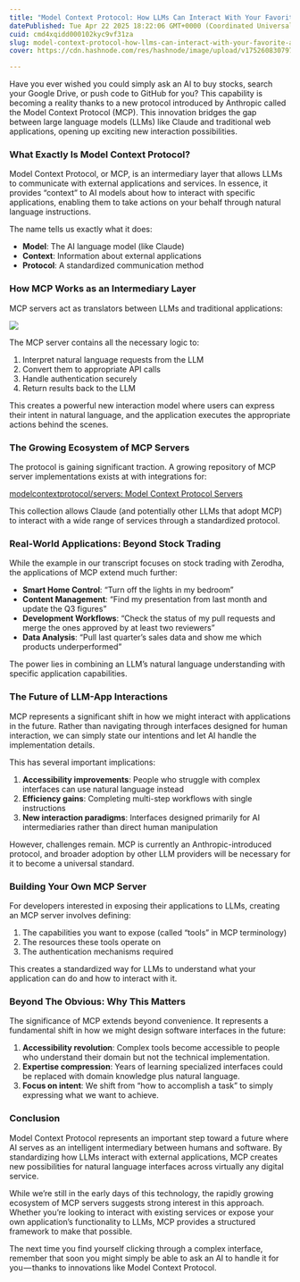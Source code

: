 ```yaml
---
title: "Model Context Protocol: How LLMs Can Interact With Your Favorite Apps"
datePublished: Tue Apr 22 2025 18:22:06 GMT+0000 (Coordinated Universal Time)
cuid: cmd4xqidd000102kyc9vf31za
slug: model-context-protocol-how-llms-can-interact-with-your-favorite-apps-c9664e751eca
cover: https://cdn.hashnode.com/res/hashnode/image/upload/v1752608307972/2a94c126-1b36-4a30-8b71-f8fb9e91d351.png

---
```


Have you ever wished you could simply ask an AI to buy stocks, search your Google Drive, or push code to GitHub for you? This capability is becoming a reality thanks to a new protocol introduced by Anthropic called the Model Context Protocol (MCP). This innovation bridges the gap between large language models (LLMs) like Claude and traditional web applications, opening up exciting new interaction possibilities.

### What Exactly Is Model Context Protocol?

Model Context Protocol, or MCP, is an intermediary layer that allows LLMs to communicate with external applications and services. In essence, it provides “context” to AI models about how to interact with specific applications, enabling them to take actions on your behalf through natural language instructions.

The name tells us exactly what it does:

*   **Model**: The AI language model (like Claude)
*   **Context**: Information about external applications
*   **Protocol**: A standardized communication method

### How MCP Works as an Intermediary Layer

MCP servers act as translators between LLMs and traditional applications:

![](https://cdn.hashnode.com/res/hashnode/image/upload/v1752608306194/c88034a6-b7ec-4bcd-8e0d-503e22e52fba.png)

The MCP server contains all the necessary logic to:

1.  Interpret natural language requests from the LLM
2.  Convert them to appropriate API calls
3.  Handle authentication securely
4.  Return results back to the LLM

This creates a powerful new interaction model where users can express their intent in natural language, and the application executes the appropriate actions behind the scenes.

### The Growing Ecosystem of MCP Servers

The protocol is gaining significant traction. A growing repository of MCP server implementations exists at with integrations for:

[modelcontextprotocol/servers: Model Context Protocol Servers](https://github.com/modelcontextprotocol/servers)

This collection allows Claude (and potentially other LLMs that adopt MCP) to interact with a wide range of services through a standardized protocol.

### Real-World Applications: Beyond Stock Trading

While the example in our transcript focuses on stock trading with Zerodha, the applications of MCP extend much further:

*   **Smart Home Control**: “Turn off the lights in my bedroom”
*   **Content Management**: “Find my presentation from last month and update the Q3 figures”
*   **Development Workflows**: “Check the status of my pull requests and merge the ones approved by at least two reviewers”
*   **Data Analysis**: “Pull last quarter’s sales data and show me which products underperformed”

The power lies in combining an LLM’s natural language understanding with specific application capabilities.

### The Future of LLM-App Interactions

MCP represents a significant shift in how we might interact with applications in the future. Rather than navigating through interfaces designed for human interaction, we can simply state our intentions and let AI handle the implementation details.

This has several important implications:

1.  **Accessibility improvements**: People who struggle with complex interfaces can use natural language instead
2.  **Efficiency gains**: Completing multi-step workflows with single instructions
3.  **New interaction paradigms**: Interfaces designed primarily for AI intermediaries rather than direct human manipulation

However, challenges remain. MCP is currently an Anthropic-introduced protocol, and broader adoption by other LLM providers will be necessary for it to become a universal standard.

### Building Your Own MCP Server

For developers interested in exposing their applications to LLMs, creating an MCP server involves defining:

1.  The capabilities you want to expose (called “tools” in MCP terminology)
2.  The resources these tools operate on
3.  The authentication mechanisms required

This creates a standardized way for LLMs to understand what your application can do and how to interact with it.

### Beyond The Obvious: Why This Matters

The significance of MCP extends beyond convenience. It represents a fundamental shift in how we might design software interfaces in the future:

1.  **Accessibility revolution**: Complex tools become accessible to people who understand their domain but not the technical implementation.
2.  **Expertise compression**: Years of learning specialized interfaces could be replaced with domain knowledge plus natural language.
3.  **Focus on intent**: We shift from “how to accomplish a task” to simply expressing what we want to achieve.

### Conclusion

Model Context Protocol represents an important step toward a future where AI serves as an intelligent intermediary between humans and software. By standardizing how LLMs interact with external applications, MCP creates new possibilities for natural language interfaces across virtually any digital service.

While we’re still in the early days of this technology, the rapidly growing ecosystem of MCP servers suggests strong interest in this approach. Whether you’re looking to interact with existing services or expose your own application’s functionality to LLMs, MCP provides a structured framework to make that possible.

The next time you find yourself clicking through a complex interface, remember that soon you might simply be able to ask an AI to handle it for you — thanks to innovations like Model Context Protocol.
